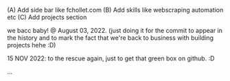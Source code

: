 (A) Add side bar like fchollet.com
(B) Add skills like webscraping automation etc
(C) Add projects section

we bacc baby! @ August 03, 2022. (just doing it for the commit to appear in the history and to mark the fact that we're back to business with building projects hehe :D)

15 NOV 2022: to the rescue again, just to get that green box on github. :D

...